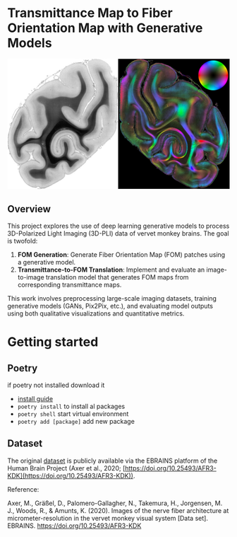 # Transmittance Map to Fiber Orientation Map with Generative Models

![transmittance_fom_maps](./images/transmittance_fom_maps.jpg)

## Overview

This project explores the use of deep learning generative models to process 3D-Polarized Light Imaging (3D-PLI) data of vervet monkey brains. The goal is twofold:

1. **FOM Generation**: Generate Fiber Orientation Map (FOM) patches using a generative model.
2. **Transmittance-to-FOM Translation**: Implement and evaluate an image-to-image translation model that generates FOM maps from corresponding transmittance maps.

This work involves preprocessing large-scale imaging datasets, training generative models (GANs, Pix2Pix, etc.), and evaluating model outputs using both qualitative visualizations and quantitative metrics.

# Getting started

## Poetry

if poetry not installed download it

- [install guide](https://python-poetry.org/docs/#installation)
- `poetry install` to install al packages
- `poetry shell` start virtual environment
- `poetry add [package]` add new package

## Dataset
The original [dataset](https://search.kg.ebrains.eu/instances/79db19fa-41bd-4292-9a33-e0e79dc9a9aa) is publicly available via the EBRAINS platform of the Human Brain Project (Axer et al., 2020; [https://doi.org/10.25493/AFR3-KDK](https://doi.org/10.25493/AFR3-KDK)).

Reference:

Axer, M., Gräßel, D., Palomero-Gallagher, N., Takemura, H., Jorgensen, M. J., Woods, R., & Amunts, K. (2020). Images of the nerve fiber architecture at micrometer-resolution in the vervet monkey visual system [Data set]. EBRAINS. https://doi.org/10.25493/AFR3-KDK
